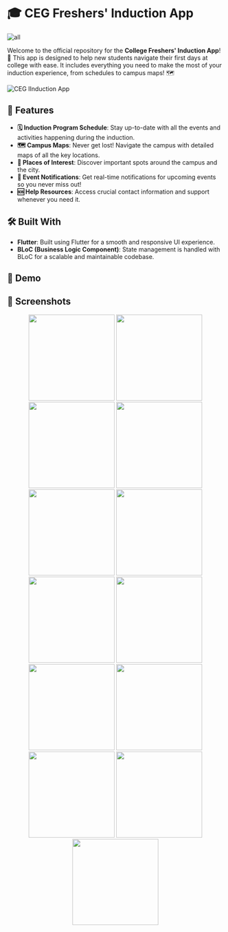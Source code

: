 # 🎓 CEG Freshers' Induction App

![all](https://github.com/user-attachments/assets/50e81244-7e5c-4e5a-8d20-fcb9fddf3663)

Welcome to the official repository for the **College Freshers' Induction App**! 🎉 This app is designed to help new students navigate their first days at college with ease. It includes everything you need to make the most of your induction experience, from schedules to campus maps! 🗺️

![CEG IInduction App](https://github.com/user-attachments/assets/5942676a-a70e-45f3-b32f-f75439fc8ad3)

## 🌟 Features

- **🗓️ Induction Program Schedule**: Stay up-to-date with all the events and activities happening during the induction.
- **🗺️ Campus Maps**: Never get lost! Navigate the campus with detailed maps of all the key locations.
- **📍 Places of Interest**: Discover important spots around the campus and the city.
- **🔔 Event Notifications**: Get real-time notifications for upcoming events so you never miss out!
- **🆘 Help Resources**: Access crucial contact information and support whenever you need it.

## 🛠️ Built With

- **Flutter**: Built using Flutter for a smooth and responsive UI experience.
- **BLoC (Business Logic Component)**: State management is handled with BLoC for a scalable and maintainable codebase.

## 📸 Demo

## 📸 Screenshots
<div align="center">
  <img src="https://github.com/user-attachments/assets/3339f1bb-aa88-4922-9ede-6fd89114706e" width="200px" />
  <img src="https://github.com/user-attachments/assets/d45ddfdf-b89b-42b9-9e8e-f2e25c4d7d94" width="200px" />
  <img src="https://github.com/user-attachments/assets/f94ca5c7-5efe-456f-a3b9-be14af13fe86" width="200px" />
  <img src="https://github.com/user-attachments/assets/aa2f73b2-dff4-4229-a219-717f5bd7591c" width="200px" />
</div>
<div align="center">
  <img src="https://github.com/user-attachments/assets/fab5e1d8-13b8-414f-a62c-1b7abfd951b8" width="200px" />
  <img src="https://github.com/user-attachments/assets/84946287-fdda-4fba-b4fb-131cc62125d4" width="200px" />
  <img src="https://github.com/user-attachments/assets/53dd5def-62db-4ebe-a7d1-7f34a7c25289" width="200px" />
  <img src="https://github.com/user-attachments/assets/881f3cbc-a60a-4e45-ad8f-d5b181107be7" width="200px" />
</div>

<div align="center">  <img src="https://github.com/user-attachments/assets/5b062c73-497f-47c6-9e1e-a9e0055e6f0e" width="200px" />

  <img src="https://github.com/user-attachments/assets/01c88e07-db67-4a56-aeef-aa122ad2e10a" width="200px" />
  <img src="https://github.com/user-attachments/assets/5b062c73-497f-47c6-9e1e-a9e0055e6f0e" width="200px" />
  <img src="https://github.com/user-attachments/assets/5b062c73-497f-47c6-9e1e-a9e0055e6f0e" width="200px" />
  <img src="https://github.com/user-attachments/assets/3e2cab4d-6348-4d5e-8d95-c6236110f4a4" width="200px" />
  
</div>


